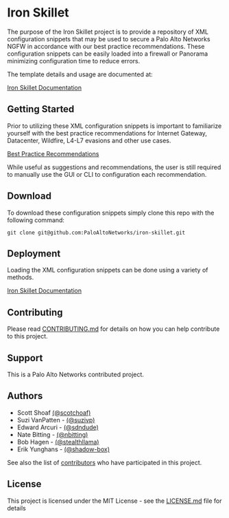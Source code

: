 # Iron Skillet
The purpose of the Iron Skillet project is to provide a repository of XML configuration snippets that may be used to secure a Palo Alto Networks NGFW in accordance with our best practice recommendations.  These configuration snippets can be easily loaded into a firewall or Panorama minimizing configuration time to reduce errors.

The template details and usage are documented at:

[Iron Skillet Documentation](https://iron-skillet-test.readthedocs.io/en/panos_v8.0/)

## Getting Started
Prior to utilizing these XML configuration snippets is important to familiarize yourself with the best practice recommendations for Internet Gateway, Datacenter, Wildfire, L4-L7 evasions and other use cases.

[Best Practice Recommendations](https://www.paloaltonetworks.com/documentation/best-practices)

While useful as suggestions and recommendations, the user is still required to manually use the GUI or CLI to configuration each recommendation.

## Download
To download these configuration snippets simply clone this repo with the following command:

```
git clone git@github.com:PaloAltoNetworks/iron-skillet.git
```

## Deployment
Loading the XML configuration snippets can be done using a variety of methods.

[Iron Skillet Documentation](https://iron-skillet-test.readthedocs.io/en/panos_v8.0/)

## Contributing
Please read [CONTRIBUTING.md](https://github.com/PaloAltoNetworks/iron-skillet/CONTRIBUTING.md) for details on how you can help contribute to this project.

## Support
This is a Palo Alto Networks contributed project.

## Authors

* Scott Shoaf [(@scotchoaf)](https://github.com/scotchoaf)
* Suzi VanPatten - [(@suzivp)](https://github.com/suzivp)
* Edward Arcuri - [(@sdndude)](https://github.com/sdndude)
* Nate Bitting - [(@nbitting)](https://github.com/nbitting)
* Bob Hagen - [(@stealthllama)](https://github.com/stealthllama)
* Erik Yunghans - [(@shadow-box)](https://github.com/shadow-box)

See also the list of [contributors](https://github.com/PaloAltoNetworks/iron-skillet/contributors) who have participated in this project.

## License

This project is licensed under the MIT License - see the [LICENSE.md](LICENSE.md) file for details

